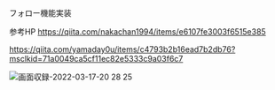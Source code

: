 フォロー機能実装

参考HP https://qiita.com/nakachan1994/items/e6107fe3003f6515e385

https://qiita.com/yamaday0u/items/c4793b2b16ead7b2db76?msclkid=71a0049ca5cf11ec82e5333c9a03f6c7


![画面収録-2022-03-17-20 28 25](https://user-images.githubusercontent.com/64903209/158800162-abd8b7d3-77dc-4c03-9d3c-28f6ea7bf9b7.gif)

